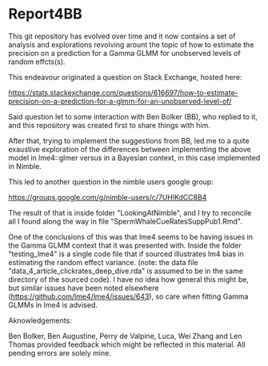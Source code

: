 # Report4BB

This git repository has evolved over time and it now contains a set of analysis and explorations revolving arount the topic of how to estimate the precision on a prediction for a Gamma GLMM for unobserved levels of random effcts(s).

This endeavour originated a question on Stack Exchange, hosted here:

https://stats.stackexchange.com/questions/616697/how-to-estimate-precision-on-a-prediction-for-a-glmm-for-an-unobserved-level-of/

Said question let to some interaction with Ben Bolker (BB), who replied to it, and this repository was created first to share things with him.

After that, trying to implement the suggestions from BB, led me to a quite exaustive exploration of the differences between implementing the above model in lme4::glmer versus in a Bayesian context, in this case implemented in Nimble. 

This led to another question in the nimble users google group:

https://groups.google.com/g/nimble-users/c/7UHlKdCC8B4

The result of that is inside folder "LookingAtNimble", and I try to reconcile all I found along the way in file "SpermWhaleCueRatesSuppPub1.Rmd".

One of the conclusions of this was that lme4 seems to be having issues in the Gamma GLMM context that it was presented with. Inside the folder "testing_lme4" is a single code file that if sourced illustrates lm4 bias in estimating the random effect variance. (note: the data file "data_4_article_clickrates_deep_dive.rda" is assumed to be in the same directory of the sourced code). I have no idea how general this might be, but similar issues have been noted elsewhere (https://github.com/lme4/lme4/issues/643), so care when fitting Gamma GLMMs in lme4 is advised.

Aknowledgements:

Ben Bolker, Ben Augustine, Perry de Valpine, Luca, Wei Zhang and Len Thomas provided feedback which might be reflected in this material. All pending errors are solely mine. 
